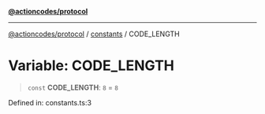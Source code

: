 [**@actioncodes/protocol**](../../README.md)

***

[@actioncodes/protocol](../../modules.md) / [constants](../README.md) / CODE\_LENGTH

# Variable: CODE\_LENGTH

> `const` **CODE\_LENGTH**: `8` = `8`

Defined in: constants.ts:3
